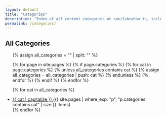 ```yaml
---
layout: default
title: "Categories"
description: "Index of all content categories on sunilabraham.in, including Videos, Books, Biographies, and more."
permalink: /categories/
---
```


<h2>All Categories</h2>
<ul>
  {% assign all_categories = "" | split: "" %}

  {% for page in site.pages %}
    {% if page.categories %}
      {% for cat in page.categories %}
        {% unless all_categories contains cat %}
          {% assign all_categories = all_categories | push: cat %}
        {% endunless %}
      {% endfor %}
    {% endif %}
  {% endfor %}

  {% for cat in all_categories %}
    <li>
      <a href="{{ '/categories/' | append: cat | slugify | append: '/' | relative_url }}">
        {{ cat | capitalize }}
      </a>
      ({{ site.pages | where_exp: "p", "p.categories contains cat" | size }} items)
    </li>
  {% endfor %}
</ul>
